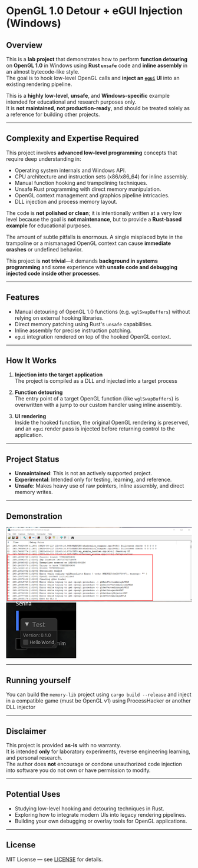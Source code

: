 # OpenGL 1.0 Detour + eGUI Injection (Windows)

## Overview

This is a **lab project** that demonstrates how to perform **function detouring** on **OpenGL 1.0** in Windows using **Rust `unsafe`** code and **inline assembly** in an almost bytecode-like style.  
The goal is to hook low-level OpenGL calls and **inject an [`egui`](https://github.com/emilk/egui) UI** into an existing rendering pipeline.

This is a **highly low-level**, **unsafe**, and **Windows-specific** example intended for educational and research purposes only.  
It is **not maintained**, **not production-ready**, and should be treated solely as a reference for building other projects.

---

## Complexity and Expertise Required

This project involves **advanced low-level programming** concepts that require deep understanding in:

- Operating system internals and Windows API.
- CPU architecture and instruction sets (x86/x86_64) for inline assembly.
- Manual function hooking and trampolining techniques.
- Unsafe Rust programming with direct memory manipulation.
- OpenGL context management and graphics pipeline intricacies.
- DLL injection and process memory layout.

The code is **not polished or clean**; it is intentionally written at a very low level because the goal is **not maintenance**, but to provide a **Rust-based example** for educational purposes.

The amount of subtle pitfalls is enormous. A single misplaced byte in the trampoline or a mismanaged OpenGL context can cause **immediate crashes** or undefined behavior.  

This project is **not trivial**—it demands **background in systems programming** and some experience with **unsafe code and debugging injected code inside other processes**.

---

## Features

- Manual detouring of OpenGL 1.0 functions (e.g. `wglSwapBuffers`) without relying on external hooking libraries.
- Direct memory patching using Rust's `unsafe` capabilities.
- Inline assembly for precise instruction patching.
- `egui` integration rendered on top of the hooked OpenGL context.

---

## How It Works

1. **Injection into the target application**  
   The project is compiled as a DLL and injected into a target process

2. **Function detouring**  
   The entry point of a target OpenGL function (like `wglSwapBuffers`) is overwritten with a jump to our custom handler using inline assembly.

3. **UI rendering**  
   Inside the hooked function, the original OpenGL rendering is preserved, and an `egui` render pass is injected before returning control to the application.

---


## Project Status

- **Unmaintained**: This is not an actively supported project.
- **Experimental**: Intended only for testing, learning, and reference.
- **Unsafe**: Makes heavy use of raw pointers, inline assembly, and direct memory writes.


---


## Demonstration

![Viewing debug logs through debug viewer](assets/view-logs.png)
![Injected example menu (with working input capture)](assets/injected-menu.png)


---

## Running yourself

You can build the `memory-lib` project using `cargo build --release` and inject in a compatible game (must be OpenGL v1) using ProcessHacker or another DLL injector

---

## Disclaimer

This project is provided **as-is** with no warranty.  
It is intended **only** for laboratory experiments, reverse engineering learning, and personal research.  
The author does **not** encourage or condone unauthorized code injection into software you do not own or have permission to modify.

---

## Potential Uses

- Studying low-level hooking and detouring techniques in Rust.
- Exploring how to integrate modern UIs into legacy rendering pipelines.
- Building your own debugging or overlay tools for OpenGL applications.

---

## License

MIT License — see [LICENSE](LICENSE) for details.